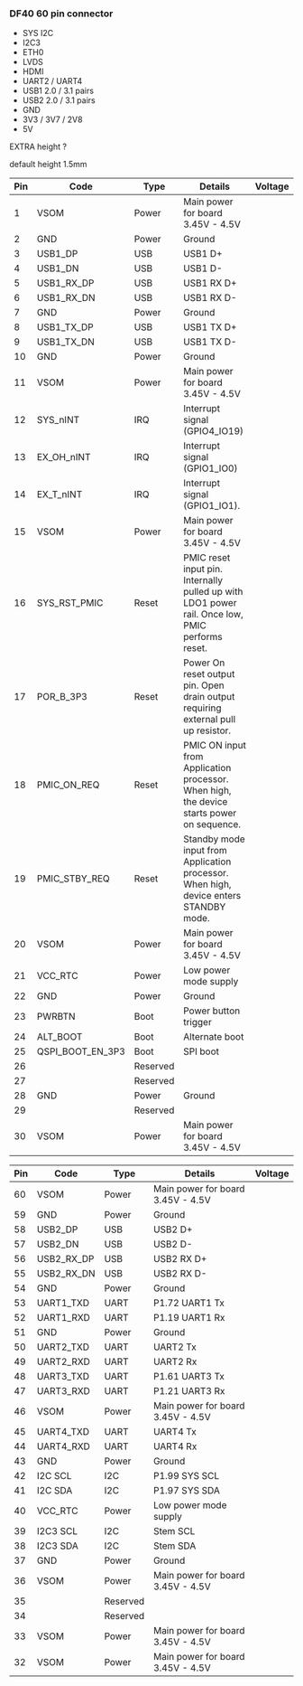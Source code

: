 ### DF40 60 pin connector

- SYS I2C
- I2C3
- ETH0
- LVDS
- HDMI
- UART2 / UART4
- USB1 2.0 / 3.1 pairs
- USB2 2.0 / 3.1 pairs
- GND
- 3V3 / 3V7 / 2V8
- 5V


EXTRA height ?

default height 1.5mm


| Pin | Code         | Type     | Details                              | Voltage |
|-----|--------------|----------|--------------------------------------|---------|
| 1   | VSOM         | Power    | Main power for board 3.45V - 4.5V    |         |
| 2   | GND          | Power    | Ground                               |         |
| 3   | USB1_DP      | USB      | USB1 D+                              |         |
| 4   | USB1_DN      | USB      | USB1 D-                              |         |
| 5   | USB1_RX_DP   | USB      | USB1 RX D+                           |         |
| 6   | USB1_RX_DN   | USB      | USB1 RX D-                           |         |
| 7   | GND          | Power    | Ground                               |         |
| 8   | USB1_TX_DP   | USB      | USB1 TX D+                           |         |
| 9   | USB1_TX_DN   | USB      | USB1 TX D-                           |         |
| 10  | GND          | Power    | Ground                               |         |
| 11  | VSOM         | Power    | Main power for board 3.45V - 4.5V    |         |
| 12  | SYS_nINT     | IRQ      | Interrupt signal (GPIO4_IO19)        |      |
| 13  | EX_OH_nINT   | IRQ      | Interrupt signal (GPIO1_IO0)         |      |
| 14  | EX_T_nINT    | IRQ      | Interrupt signal (GPIO1_IO1).        |      |
| 15  | VSOM         | Power    | Main power for board 3.45V - 4.5V    |         |
| 16  | SYS_RST_PMIC | Reset    | PMIC reset input pin. Internally pulled up with LDO1 power rail. Once low, PMIC performs reset. |         |
| 17  | POR_B_3P3    | Reset    | Power On reset output pin. Open drain output requiring external pull up resistor. |    |
| 18  | PMIC_ON_REQ  | Reset    | PMIC ON input from Application processor. When high, the device starts power on sequence. |     |
| 19  | PMIC_STBY_REQ| Reset    | Standby mode input from Application processor. When high, device enters STANDBY mode. |     |
| 20  | VSOM         | Power    | Main power for board 3.45V - 4.5V    |         |
| 21  | VCC_RTC      | Power    | Low power mode supply                |         |
| 22  | GND          | Power    | Ground                               |         |
| 23  | PWRBTN       | Boot     | Power button trigger                 |         |
| 24  | ALT_BOOT     | Boot     | Alternate boot                       |         |
| 25  |QSPI_BOOT_EN_3P3| Boot   | SPI boot                             |         |
| 26  |              | Reserved |                                      |         |
| 27  |              | Reserved |                                      |         |
| 28  | GND          | Power    | Ground                               |         |
| 29  |              | Reserved |                                      |         |
| 30  | VSOM         | Power    | Main power for board 3.45V - 4.5V    |         |





| Pin | Code       | Type     | Details                              | Voltage |
|-----|------------|----------|--------------------------------------|---------|
| 60  | VSOM       | Power    | Main power for board 3.45V - 4.5V    |         |
| 59  | GND        | Power    | Ground                               |         |
| 58  | USB2_DP    | USB      | USB2 D+                              |         |
| 57  | USB2_DN    | USB      | USB2 D-                              |         |
| 56  | USB2_RX_DP | USB      | USB2 RX D+                           |         |
| 55  | USB2_RX_DN | USB      | USB2 RX D-                           |         |
| 54  | GND        | Power    | Ground                               |         |
| 53  | UART1_TXD  | UART     | P1.72 UART1 Tx                       |         |
| 52  | UART1_RXD  | UART     | P1.19 UART1 Rx                       |         |
| 51  | GND        | Power    | Ground                               |         |
| 50  | UART2_TXD  | UART     | UART2 Tx                             |         |
| 49  | UART2_RXD  | UART     | UART2 Rx                             |         |
| 48  | UART3_TXD  | UART     | P1.61 UART3 Tx                       |         |
| 47  | UART3_RXD  | UART     | P1.21 UART3 Rx                       |         |
| 46  | VSOM       | Power    | Main power for board 3.45V - 4.5V    |         |
| 45  | UART4_TXD  | UART     | UART4 Tx                             |         |
| 44  | UART4_RXD  | UART     | UART4 Rx                             |         |
| 43  | GND        | Power    | Ground                               |         |
| 42  | I2C SCL    | I2C      | P1.99 SYS SCL                        |         |
| 41  | I2C SDA    | I2C      | P1.97 SYS SDA                        |         |
| 40  | VCC_RTC    | Power    | Low power mode supply                |         |
| 39  | I2C3 SCL   | I2C      | Stem SCL                             |         |
| 38  | I2C3 SDA   | I2C      | Stem SDA                             |         |
| 37  | GND        | Power    | Ground                               |         |
| 36  | VSOM       | Power    | Main power for board 3.45V - 4.5V    |         |
| 35  |            | Reserved |                                      |         |
| 34  |            | Reserved |                                      |         |
| 33  | VSOM       | Power    | Main power for board 3.45V - 4.5V    |         |
| 32  | VSOM       | Power    | Main power for board 3.45V - 4.5V    |         |



